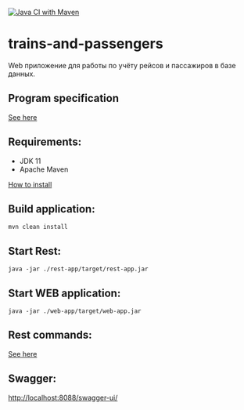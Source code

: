 [![Java CI with Maven](https://github.com/Brest-Java-Course-2021/stsynin-trains-and-passengers/actions/workflows/maven.yml/badge.svg)](https://github.com/Brest-Java-Course-2021/stsynin-trains-and-passengers/actions/workflows/maven.yml)
# trains-and-passengers
Web приложение для работы по учёту рейсов и пассажиров в базе данных.

## Program specification

[See here](/documentation/srs/program_specification.md)

## Requirements:

* JDK 11
* Apache Maven
  
[How to install](/documentation/srs/environment_setup.md)

## Build application:
```
mvn clean install
```

## Start Rest:

```
java -jar ./rest-app/target/rest-app.jar
```

## Start WEB application:

```
java -jar ./web-app/target/web-app.jar
```
## Rest commands:

[See here](/documentation/srs/rest.md)

## Swagger:

[http://localhost:8088/swagger-ui/](http://localhost:8088/swagger-ui/)